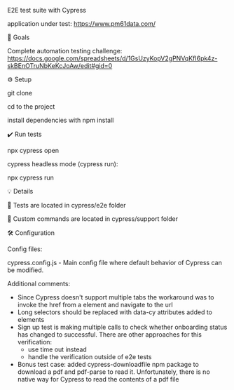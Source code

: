 E2E test suite with Cypress

application under test: https://www.pm61data.com/

🥅 Goals

Complete automation testing challenge: https://docs.google.com/spreadsheets/d/1GsUzyKopV2gPNVqKfI6pk4z-skBEnOTruNbKeKcJoAw/edit#gid=0


⚙️ Setup

git clone 

cd to the project 

install dependencies with npm install

✔️ Run tests

npx cypress open

cypress headless mode (cypress run):

npx cypress run

💡 Details

📁 Tests are located in cypress/e2e folder

📁 Custom commands are located in cypress/support folder 


🛠️ Configuration

Config files:

cypress.config.js - Main config file where default behavior of Cypress can be modified. 

Additional comments:
  
  - Since Cypress doesn't support multiple tabs the workaround was to invoke the href from a element and navigate to the url
  - Long selectors should be replaced with data-cy attributes added to elements
  - Sign up test is making multiple calls to check whether onboarding status has changed to successful.
    There are other approaches for this verification:
      - use time out instead
      - handle the verification outside of e2e tests
  - Bonus test case: added cypress-downloadfile npm package to download a pdf and pdf-parse to read it. 
    Unfortunately, there is no native way for Cypress to read the contents of a pdf file

